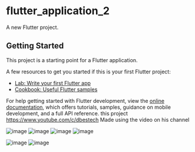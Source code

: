 # flutter_application_2

A new Flutter project.

## Getting Started

This project is a starting point for a Flutter application.

A few resources to get you started if this is your first Flutter project:

- [Lab: Write your first Flutter app](https://docs.flutter.dev/get-started/codelab)
- [Cookbook: Useful Flutter samples](https://docs.flutter.dev/cookbook)

For help getting started with Flutter development, view the
[online documentation](https://docs.flutter.dev/), which offers tutorials,
samples, guidance on mobile development, and a full API reference.
this project https://www.youtube.com/c/dbestech
Made using the video on his channel


![image](https://user-images.githubusercontent.com/66389332/187092066-3edac0c5-eb5a-40dc-8566-712960bdf154.png)
![image](https://user-images.githubusercontent.com/66389332/187092070-c4dd54be-8b88-487e-b763-12a73cfdb368.png)
![image](https://user-images.githubusercontent.com/66389332/187092075-1053ac94-fe3b-4217-9605-b63894422473.png)
![image](https://user-images.githubusercontent.com/66389332/187092136-535b7045-4ee2-439e-a65e-55577e788585.png)


![image](https://user-images.githubusercontent.com/66389332/187092081-98542b96-843f-4ce8-bc51-024d94118c40.png)
![image](https://user-images.githubusercontent.com/66389332/187092084-16722598-26d1-4835-b099-ee9afd3eeaff.png)















